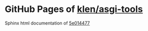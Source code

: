 GitHub Pages of [klen/asgi-tools](https://github.com/klen/asgi-tools.git)
===
Sphinx html documentation of [5e014477](https://github.com/klen/asgi-tools/tree/5e01447766f9d4aa6f2ef511f2a8b9fca41a4b0f)
